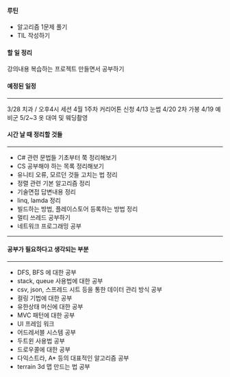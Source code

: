 #### 루틴
- 알고리즘 1문제 풀기
- TIL 작성하기

#### 할 일 정리

강의내용 복습하는 프로젝트 만들면서 공부하기
#### 예정된 일정
---


3/28 치과 / 오후4시 세션
4월 1주차 커리어톤 신청
4/13 눈썹
4/20 2차 가봉
4/19 예비군
5/2~3 옷 대여 및 웨딩촬영


#### 시간 날 때 정리할 것들
---

- C# 관련 문법들 기초부터 쭉 정리해보기
- CS 공부해야 하는 목록 정리해보기
- 유니티 오류, 모르던 것들 고치는 법 정리
- 정렬 관련 기본 알고리즘 정리
- 기술면접 답변내용 정리
- linq, lamda 정리
- 빌드하는 방법, 플레이스토어 등록하는 방법 정리
- 멀티 쓰레드 공부하기
- 네트워크 프로그래밍 공부

---




#### 공부가 필요하다고 생각되는 부분
---

- DFS, BFS 에 대한 공부
- stack, queue 사용법에 대한 공부
- csv, json, 스프레드 시트 등을 통한 데이터 관리 방식 공부
- 컬링 기법에 대한 공부
- 유한상태 머신에 대한 공부
- MVC 패턴에 대한 공부
- UI 프레임 워크
- 어드레서블 시스템 공부
- 두트윈 사용법 공부
- 드로우콜에 대한 공부
- 다익스트라, A* 등의 대표적인 알고리즘 공부
- terrain 3d 맵 만드는 법 공부